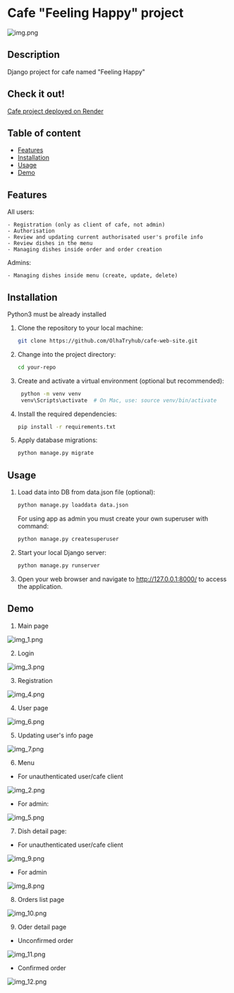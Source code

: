 # Cafe "Feeling Happy" project

![img.png](readme_images/img.png)

## Description

Django project for cafe named "Feeling Happy"

## Check it out!

[Cafe project deployed on Render](https://cafe-feeling-happy.onrender.com/)

## Table of content

- [Features](#features)
- [Installation](#installation)
- [Usage](#usage)
- [Demo](#demo)

## Features

All users:

    - Registration (only as client of cafe, not admin)
    - Authorisation
    - Review and updating current authorisated user's profile info
    - Review dishes in the menu
    - Managing dishes inside order and order creation

Admins:

    - Managing dishes inside menu (create, update, delete)

## Installation
Python3 must be already installed
1. Clone the repository to your local machine:
    ```bash
    git clone https://github.com/OlhaTryhub/cafe-web-site.git
    ```
2. Change into the project directory:
    ```bash
   cd your-repo
    ```
3. Create and activate a virtual environment (optional but recommended):
   ```bash
    python -m venv venv
    venv\Scripts\activate  # On Mac, use: source venv/bin/activate
   ```
4. Install the required dependencies:
    ```bash
    pip install -r requirements.txt 
    ```
5. Apply database migrations:
    ```bash
    python manage.py migrate
    ```
   
## Usage
1. Load data into DB from data.json file (optional):
    ```bash
    python manage.py loaddata data.json
    ```
   For using app as admin you must create your own superuser with command:
    ```bash
    python manage.py createsuperuser
    ```
2. Start your local Django server:
    ```bash
    python manage.py runserver
    ```
3. Open your web browser and navigate to http://127.0.0.1:8000/ to access the application.

## Demo

1. Main page

![img_1.png](readme_images/img_1.png)

2. Login

![img_3.png](readme_images/img_3.png)

3. Registration

![img_4.png](readme_images/img_4.png)

4. User page

![img_6.png](readme_images/img_6.png)

5. Updating user's info page

![img_7.png](readme_images/img_7.png)

6. Menu
- For unauthenticated user/cafe client

![img_2.png](readme_images/img_2.png)

- For admin:

![img_5.png](readme_images/img_5.png)

7. Dish detail page:

- For unauthenticated user/cafe client

![img_9.png](readme_images/img_9.png)

- For admin

![img_8.png](readme_images/img_8.png)

8. Orders list page

![img_10.png](readme_images/img_10.png)

9. Oder detail page

- Unconfirmed order

![img_11.png](readme_images/img_11.png)

- Confirmed order

![img_12.png](readme_images/img_12.png)


